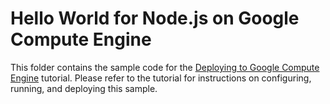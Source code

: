 # Hello World for Node.js on Google Compute Engine

 This folder contains the sample code for the [Deploying to Google Compute Engine][tutorial-gce]
tutorial. Please refer to the tutorial for instructions on configuring, running,
and deploying this sample.

 [tutorial-gce]: https://cloud.google.com/nodejs/tutorials/getting-started-on-compute-engine